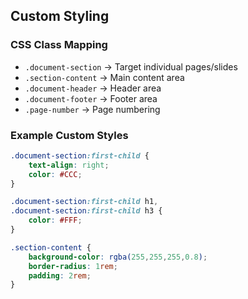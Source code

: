 ## Custom Styling

### CSS Class Mapping
- `.document-section` → Target individual pages/slides
- `.section-content` → Main content area
- `.document-header` → Header area
- `.document-footer` → Footer area
- `.page-number` → Page numbering

### Example Custom Styles
```css
.document-section:first-child {
    text-align: right;
    color: #CCC;
}

.document-section:first-child h1,
.document-section:first-child h3 {
    color: #FFF;
}

.section-content {
    background-color: rgba(255,255,255,0.8);
    border-radius: 1rem;
    padding: 2rem;
}
```
